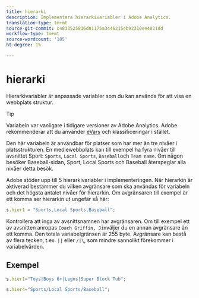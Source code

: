 ```yaml
---
title: hierarki
description: Implementera hierarkivariabler i Adobe Analytics.
translation-type: tm+mt
source-git-commit: c4833525816d81175a3446215eb92310ee4021dd
workflow-type: tm+mt
source-wordcount: '185'
ht-degree: 1%

---
```



# hierarki

Hierarkivariabler är anpassade variabler som du kan använda för att visa en webbplats struktur.

>[!TIP]
>
>Variabeln var vanligare i tidigare versioner av Adobe Analytics. Adobe rekommenderar att du använder [eVars](evar.md) och klassificeringar i stället.

Den här variabeln är användbar för platser som har mer än tre nivåer i platsstrukturen. En mediewebbplats kan till exempel ha fyra nivåer till avsnittet Sport: `Sports`, `Local Sports`, `Baseball`och `Team name`. Om någon besöker Baseball-sidan, Sport, Local Sports och Baseball återspeglar alla nivåer detta besök.

Adobe stöder upp till 5 hierarkivariabler i implementeringen. När hierarkin är aktiverad bestämmer du vilken avgränsare som ska användas för variabeln och det högsta antalet nivåer för hierarkin. Om avgränsaren till exempel är ett komma ser hierarkin ut ungefär så här:

```js
s.hier1 = "Sports,Local Sports,Baseball";
```

Kontrollera att inga av avsnittsnamnen har avgränsaren. Om till exempel ett av avsnitten anropas `Coach Griffin, Jim`väljer du en annan avgränsare än ett komma. Den totala variabelgränsen är 255 byte. Avgränsare kan bestå av flera tecken, t.ex. `||` eller `/|\`, som mindre sannolikt förekommer i variabelvärden.

## Exempel

```js
s.hier1="Toys|Boys 6+|Legos|Super Block Tub";
```

```js
s.hier4="Sports/Local Sports/Baseball";
```
